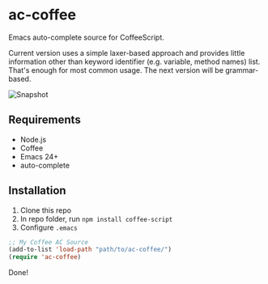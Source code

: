 ac-coffee
=========

Emacs auto-complete source for CoffeeScript.

Current version uses a simple laxer-based approach and provides little information other than keyword identifier (e.g. variable, method names) list. 
That's enough for most common usage. 
The next version will be grammar-based.

![Snapshot](http://project.catx.me/ac-coffee/snapshot.png "ac-coffee")

Requirements
--------

* Node.js
* Coffee
* Emacs 24+
* auto-complete

Installation
--------

1. Clone this repo
2. In repo folder, run ```npm install coffee-script```
3. Configure ```.emacs```

```lisp
;; My Coffee AC Source
(add-to-list 'load-path "path/to/ac-coffee/")
(require 'ac-coffee)
```

Done!
